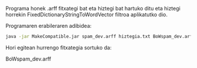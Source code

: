 Programa honek .arff fitxategi bat eta hiztegi bat hartuko ditu eta hiztegi horrekin FixedDictionaryStringToWordVector filtroa aplikatutko dio.

Programaren erabileraren adibidea: 

```bash
java -jar MakeCompatible.jar spam_dev.arff hiztegia.txt BoWspam_dev.arff
```

Hori egitean hurrengo fitxategia sortuko da:

BoWspam_dev.arff